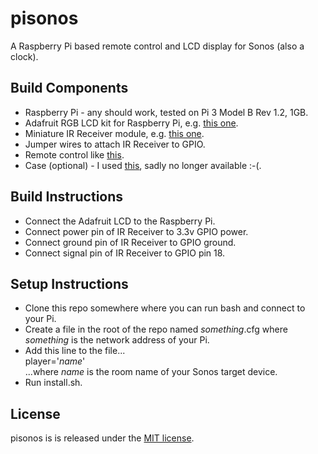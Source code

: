 # pisonos

A Raspberry Pi based remote control and LCD display for Sonos (also a clock).

## Build Components

- Raspberry Pi - any should work, tested on Pi 3 Model B Rev 1.2, 1GB.
- Adafruit RGB LCD kit for Raspberry Pi, e.g. [this one](https://www.adafruit.com/product/1110).
- Miniature IR Receiver module, e.g. [this one](https://hobbycomponents.com/opto-electronics/463-1838b-infrared-ir-receiver).
- Jumper wires to attach IR Receiver to GPIO.
- Remote control like [this](https://www.aliexpress.com/item/1005002081959107.html).
- Case (optional) - I used [this](https://thepihut.com/products/modmypi-adafruit-16x2-lcd-screen-case?srsltid=AfmBOorhfcRfZjTSCbsUtXaS8RMoi6B2NXOTRrtWFNtPT4AFw15qLh0m), sadly no longer available :-(.

## Build Instructions

- Connect the Adafruit LCD to the Raspberry Pi.
- Connect power pin of IR Receiver to 3.3v GPIO power.
- Connect ground pin of IR Receiver to GPIO ground.
- Connect signal pin of IR Receiver to GPIO pin 18.

## Setup Instructions

- Clone this repo somewhere where you can run bash and connect to your Pi.
- Create a file in the root of the repo named *something*.cfg where *something* is the network address of your Pi.
- Add this line to the file...  
    player='*name*'  
    ...where *name* is the room name of your Sonos target device.
- Run install.sh.

## License

pisonos is is released under the [MIT license](https://opensource.org/license/mit).
